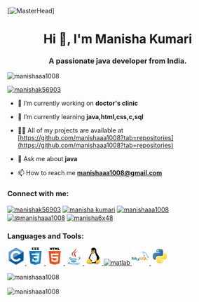 [![MasterHead](https://cdna.artstation.com/p/assets/images/images/060/460/880/original/pixel-jeff-chill-mario-2023-2.gif?1678633376
)]


<h1 align="center">Hi 👋, I'm Manisha Kumari</h1>
<h3 align="center">A passionate java developer from India.</h3>

<p align="left"> <img src="https://komarev.com/ghpvc/?username=manishaaa1008&label=Profile%20views&color=0e75b6&style=flat" alt="manishaaa1008" /> </p>

<p align="left"> <a href="https://twitter.com/manishak56903" target="blank"><img src="https://img.shields.io/twitter/follow/manishak56903?logo=twitter&style=for-the-badge" alt="manishak56903" /></a> </p>

- 🔭 I’m currently working on **doctor's clinic**

- 🌱 I’m currently learning **java,html,css,c,sql**

- 👨‍💻 All of my projects are available at [https://github.com/manishaaa1008?tab=repositories](https://github.com/manishaaa1008?tab=repositories)

- 💬 Ask me about **java**

- 📫 How to reach me **manishaaa1008@gmail.com**

<h3 align="left">Connect with me:</h3>
<p align="left">
<a href="https://twitter.com/manishak56903" target="blank"><img align="center" src="https://raw.githubusercontent.com/rahuldkjain/github-profile-readme-generator/master/src/images/icons/Social/twitter.svg" alt="manishak56903" height="30" width="40" /></a>
<a href="https://linkedin.com/in/manisha kumari" target="blank"><img align="center" src="https://raw.githubusercontent.com/rahuldkjain/github-profile-readme-generator/master/src/images/icons/Social/linked-in-alt.svg" alt="manisha kumari" height="30" width="40" /></a>
<a href="https://instagram.com/manishaaa1008" target="blank"><img align="center" src="https://raw.githubusercontent.com/rahuldkjain/github-profile-readme-generator/master/src/images/icons/Social/instagram.svg" alt="manishaaa1008" height="30" width="40" /></a>
<a href="https://www.hackerearth.com/@manishaaa1008" target="blank"><img align="center" src="https://raw.githubusercontent.com/rahuldkjain/github-profile-readme-generator/master/src/images/icons/Social/hackerearth.svg" alt="@manishaaa1008" height="30" width="40" /></a>
<a href="https://auth.geeksforgeeks.org/user/manisha6x48" target="blank"><img align="center" src="https://raw.githubusercontent.com/rahuldkjain/github-profile-readme-generator/master/src/images/icons/Social/geeks-for-geeks.svg" alt="manisha6x48" height="30" width="40" /></a>
</p>

<h3 align="left">Languages and Tools:</h3>
<p align="left"> <a href="https://www.cprogramming.com/" target="_blank" rel="noreferrer"> <img src="https://raw.githubusercontent.com/devicons/devicon/master/icons/c/c-original.svg" alt="c" width="40" height="40"/> </a> <a href="https://www.w3schools.com/css/" target="_blank" rel="noreferrer"> <img src="https://raw.githubusercontent.com/devicons/devicon/master/icons/css3/css3-original-wordmark.svg" alt="css3" width="40" height="40"/> </a> <a href="https://www.w3.org/html/" target="_blank" rel="noreferrer"> <img src="https://raw.githubusercontent.com/devicons/devicon/master/icons/html5/html5-original-wordmark.svg" alt="html5" width="40" height="40"/> </a> <a href="https://www.java.com" target="_blank" rel="noreferrer"> <img src="https://raw.githubusercontent.com/devicons/devicon/master/icons/java/java-original.svg" alt="java" width="40" height="40"/> </a> <a href="https://www.linux.org/" target="_blank" rel="noreferrer"> <img src="https://raw.githubusercontent.com/devicons/devicon/master/icons/linux/linux-original.svg" alt="linux" width="40" height="40"/> </a> <a href="https://www.mathworks.com/" target="_blank" rel="noreferrer"> <img src="https://upload.wikimedia.org/wikipedia/commons/2/21/Matlab_Logo.png" alt="matlab" width="40" height="40"/> </a> <a href="https://www.mysql.com/" target="_blank" rel="noreferrer"> <img src="https://raw.githubusercontent.com/devicons/devicon/master/icons/mysql/mysql-original-wordmark.svg" alt="mysql" width="40" height="40"/> </a> <a href="https://www.python.org" target="_blank" rel="noreferrer"> <img src="https://raw.githubusercontent.com/devicons/devicon/master/icons/python/python-original.svg" alt="python" width="40" height="40"/> </a> </p>

<p><img align="center" src="https://github-readme-stats.vercel.app/api/top-langs?username=manishaaa1008&show_icons=true&locale=en&layout=compact" alt="manishaaa1008" /></p>

<p><img align="center" src="https://github-readme-streak-stats.herokuapp.com/?user=manishaaa1008&" alt="manishaaa1008" /></p>
